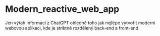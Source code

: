 # Modern_reactive_web_app
Jen výtah informací z ChatGPT ohledně toho jak nejlépe vytvořit moderní webovou aplikaci, kde je striktně rozdělený back-end a front-end.
